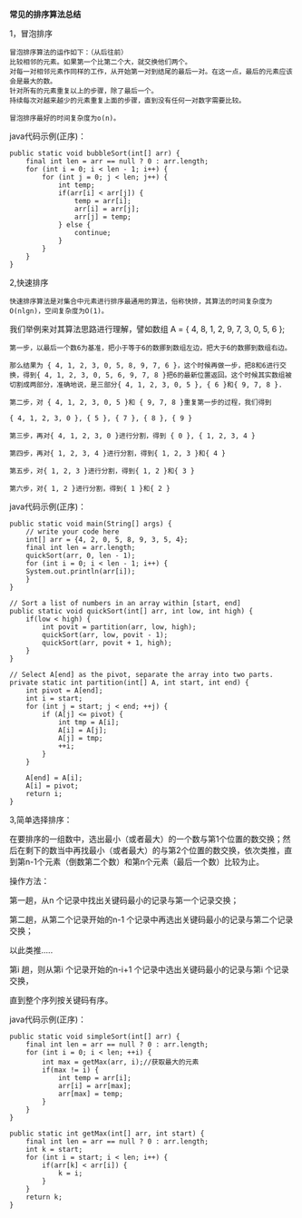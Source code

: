 **常见的排序算法总结**

1，冒泡排序

	冒泡排序算法的运作如下：（从后往前）
	比较相邻的元素。如果第一个比第二个大，就交换他们两个。
	对每一对相邻元素作同样的工作，从开始第一对到结尾的最后一对。在这一点，最后的元素应该会是最大的数。
	针对所有的元素重复以上的步骤，除了最后一个。
	持续每次对越来越少的元素重复上面的步骤，直到没有任何一对数字需要比较。
	
	冒泡排序最好的时间复杂度为o(n)。
	
java代码示例(正序)：

	public static void bubbleSort(int[] arr) {
        final int len = arr == null ? 0 : arr.length;
        for (int i = 0; i < len - 1; i++) {
            for (int j = 0; j < len; j++) {
                int temp;
                if(arr[i] < arr[j]) {
                    temp = arr[i];
                    arr[i] = arr[j];
                    arr[j] = temp;
                } else {
                    continue;
                }
            }
        }
    }
    
2,快速排序

	快速排序算法是对集合中元素进行排序最通用的算法，俗称快排，其算法的时间复杂度为O(nlgn)，空间复杂度为O(1)。

我们举例来对其算法思路进行理解，譬如数组 A = { 4, 8, 1, 2, 9, 7, 3, 0, 5, 6 };

	第一步，以最后一个数6为基准，把小于等于6的数挪到数组左边，把大于6的数挪到数组右边。
	
	那么结果为 { 4, 1, 2, 3, 0, 5, 8, 9, 7, 6 }，这个时候再做一步，把8和6进行交换，得到{ 4, 1, 2, 3, 0, 5, 6, 9, 7, 8 }把6的最新位置返回。这个时候其实数组被切割成两部分，准确地说，是三部分{ 4, 1, 2, 3, 0, 5 }, { 6 }和{ 9, 7, 8 }.
	
	第二步，对 { 4, 1, 2, 3, 0, 5 }和 { 9, 7, 8 }重复第一步的过程，我们得到
	
	{ 4, 1, 2, 3, 0 }, { 5 }, { 7 }, { 8 }, { 9 }
	
	第三步，再对{ 4, 1, 2, 3, 0 }进行分割，得到 { 0 }, { 1, 2, 3, 4 }
	
	第四步，再对{ 1, 2, 3, 4 }进行分割，得到{ 1, 2, 3 }和{ 4 }
	
	第五步，对{ 1, 2, 3 }进行分割，得到{ 1, 2 }和{ 3 }
	
	第六步，对{ 1, 2 }进行分割，得到{ 1 }和{ 2 }
	
java代码示例(正序)：

	public static void main(String[] args) {
		// write your code here
		int[] arr = {4, 2, 0, 5, 8, 9, 3, 5, 4};
		final int len = arr.length;
		quickSort(arr, 0, len - 1);
		for (int i = 0; i < len - 1; i++) {
		System.out.println(arr[i]);
		}
	}

	// Sort a list of numbers in an array within [start, end]
    public static void quickSort(int[] arr, int low, int high) {
        if(low < high) {
            int povit = partition(arr, low, high);
            quickSort(arr, low, povit - 1);
            quickSort(arr, povit + 1, high);
        }
    }

    // Select A[end] as the pivot, separate the array into two parts.
    private static int partition(int[] A, int start, int end) {
        int pivot = A[end];
        int i = start;
        for (int j = start; j < end; ++j) {
            if (A[j] <= pivot) {
                int tmp = A[i];
                A[i] = A[j];
                A[j] = tmp;
                ++i;
            }
        }

        A[end] = A[i];
        A[i] = pivot;
        return i;
    }
		
3,简单选择排序：

在要排序的一组数中，选出最小（或者最大）的一个数与第1个位置的数交换；然后在剩下的数当中再找最小（或者最大）的与第2个位置的数交换，依次类推，直到第n-1个元素（倒数第二个数）和第n个元素（最后一个数）比较为止。

操作方法：

第一趟，从n 个记录中找出关键码最小的记录与第一个记录交换；

第二趟，从第二个记录开始的n-1 个记录中再选出关键码最小的记录与第二个记录交换；

以此类推.....

第i 趟，则从第i 个记录开始的n-i+1 个记录中选出关键码最小的记录与第i 个记录交换，

直到整个序列按关键码有序。

java代码示例(正序)：

	public static void simpleSort(int[] arr) {
        final int len = arr == null ? 0 : arr.length;
        for (int i = 0; i < len; ++i) {
            int max = getMax(arr, i);//获取最大的元素
            if(max != i) {
                int temp = arr[i];
                arr[i] = arr[max];
                arr[max] = temp;
            }
        }
    }

    public static int getMax(int[] arr, int start) {
        final int len = arr == null ? 0 : arr.length;
        int k = start;
        for (int i = start; i < len; i++) {
            if(arr[k] < arr[i]) {
                k = i;
            }
        }
        return k;
    }

	
